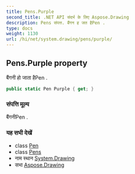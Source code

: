 ```yaml
---
title: Pens.Purple
second_title: .NET API संदर्भ के लिए Aspose.Drawing
description: Pens संपत्त. बैंगन ह जत हैPen .
type: docs
weight: 1130
url: /hi/net/system.drawing/pens/purple/
---
```

## Pens.Purple property

बैंगनी हो जाता हैPen .

```csharp
public static Pen Purple { get; }
```

### संपत्ति मूल्य

बैंगनीPen .

### यह सभी देखें

* class [Pen](../../pen/)
* class [Pens](../)
* नाम स्थान [System.Drawing](../../pens/)
* सभा [Aspose.Drawing](../../../)


